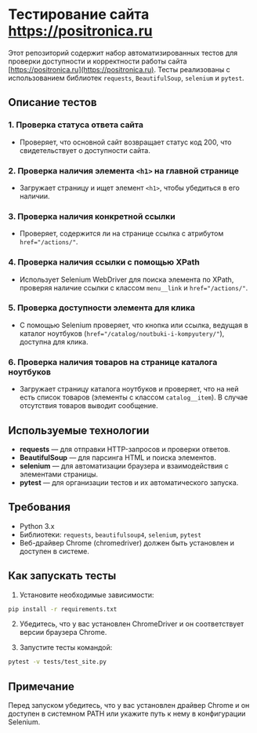 # Тестирование сайта https://positronica.ru

Этот репозиторий содержит набор автоматизированных тестов для проверки доступности и корректности работы сайта [https://positronica.ru](https://positronica.ru). Тесты реализованы с использованием библиотек `requests`, `BeautifulSoup`, `selenium` и `pytest`.

## Описание тестов

### 1. Проверка статуса ответа сайта
- Проверяет, что основной сайт возвращает статус код 200, что свидетельствует о доступности сайта.

### 2. Проверка наличия элемента `<h1>` на главной странице
- Загружает страницу и ищет элемент `<h1>`, чтобы убедиться в его наличии.

### 3. Проверка наличия конкретной ссылки
- Проверяет, содержится ли на странице ссылка с атрибутом `href="/actions/"`.

### 4. Проверка наличия ссылки с помощью XPath
- Использует Selenium WebDriver для поиска элемента по XPath, проверяя наличие ссылки с классом `menu__link` и `href="/actions/"`.

### 5. Проверка доступности элемента для клика
- С помощью Selenium проверяет, что кнопка или ссылка, ведущая в каталог ноутбуков (`href="/catalog/noutbuki-i-kompyutery/"`), доступна для клика.

### 6. Проверка наличия товаров на странице каталога ноутбуков
- Загружает страницу каталога ноутбуков и проверяет, что на ней есть список товаров (элементы с классом `catalog__item`). В случае отсутствия товаров выводит сообщение.

## Используемые технологии
- **requests** — для отправки HTTP-запросов и проверки ответов.
- **BeautifulSoup** — для парсинга HTML и поиска элементов.
- **selenium** — для автоматизации браузера и взаимодействия с элементами страницы.
- **pytest** — для организации тестов и их автоматического запуска.

## Требования
- Python 3.x
- Библиотеки: `requests`, `beautifulsoup4`, `selenium`, `pytest`
- Веб-драйвер Chrome (chromedriver) должен быть установлен и доступен в системе.

## Как запускать тесты
1. Установите необходимые зависимости:
```bash
pip install -r requirements.txt
```

2. Убедитесь, что у вас установлен ChromeDriver и он соответствует версии браузера Chrome.

3. Запустите тесты командой:
```bash
pytest -v tests/test_site.py
```

## Примечание
Перед запуском убедитесь, что у вас установлен драйвер Chrome и он доступен в системном PATH или укажите путь к нему в конфигурации Selenium.